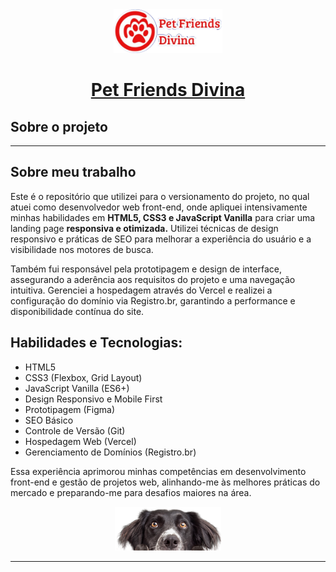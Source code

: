 <div align="center">
<img height="70px" src="./assets/images/logo.png">

# <a href="https://www.petfriendsdivina.com.br/"> Pet Friends Divina </a> 
</div>

## Sobre o projeto
<!-- inserir paragrafo sobre o projeto -->

---
## Sobre meu trabalho

Este é o repositório que utilizei para o versionamento do projeto, no qual atuei como desenvolvedor web front-end, onde apliquei intensivamente minhas habilidades em **HTML5, CSS3 e JavaScript Vanilla** para criar uma landing page **responsiva e otimizada.** Utilizei técnicas de design responsivo e práticas de SEO para melhorar a experiência do usuário e a visibilidade nos motores de busca.


Também fui responsável pela prototipagem e design de interface, assegurando a aderência aos requisitos do projeto e uma navegação intuitiva. Gerenciei a hospedagem através do Vercel e realizei a configuração do domínio via Registro.br, garantindo a performance e disponibilidade contínua do site.

## Habilidades e Tecnologias:

* HTML5
* CSS3 (Flexbox, Grid Layout)
* JavaScript Vanilla (ES6+)
* Design Responsivo e Mobile First
* Prototipagem (Figma)
* SEO Básico
* Controle de Versão (Git)
* Hospedagem Web (Vercel)
* Gerenciamento de Domínios (Registro.br)

Essa experiência aprimorou minhas competências em desenvolvimento front-end e gestão de projetos web, alinhando-me às melhores práticas do mercado e preparando-me para desafios maiores na área.

<div align='center'>
<img height="70px" src="./assets/images/dog3.png">
</div>

---